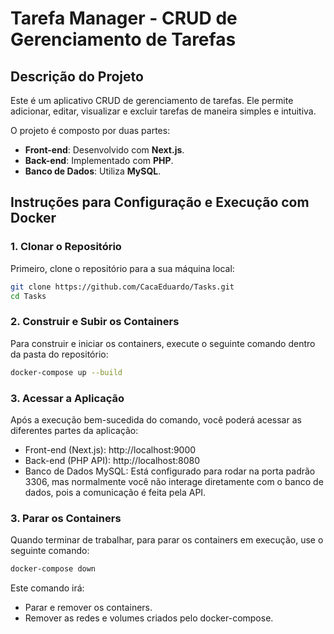 # Tarefa Manager - CRUD de Gerenciamento de Tarefas

## Descrição do Projeto

Este é um aplicativo CRUD de gerenciamento de tarefas. Ele permite adicionar, editar, visualizar e excluir tarefas de maneira simples e intuitiva.

O projeto é composto por duas partes:
- **Front-end**: Desenvolvido com **Next.js**.
- **Back-end**: Implementado com **PHP**.
- **Banco de Dados**: Utiliza **MySQL**.

## Instruções para Configuração e Execução com Docker

### 1. Clonar o Repositório

Primeiro, clone o repositório para a sua máquina local:

```bash
git clone https://github.com/CacaEduardo/Tasks.git
cd Tasks
```
### 2. Construir e Subir os Containers
Para construir e iniciar os containers, execute o seguinte comando dentro da pasta do repositório:

```bash
docker-compose up --build
```
### 3. Acessar a Aplicação
Após a execução bem-sucedida do comando, você poderá acessar as diferentes partes da aplicação:

- Front-end (Next.js): http://localhost:9000
- Back-end (PHP API): http://localhost:8080
- Banco de Dados MySQL: Está configurado para rodar na porta padrão 3306, mas normalmente você não interage diretamente com o banco de dados, pois a comunicação é feita pela API.

### 3. Parar os Containers
Quando terminar de trabalhar, para parar os containers em execução, use o seguinte comando:

```bash
docker-compose down
```
Este comando irá:

- Parar e remover os containers.
- Remover as redes e volumes criados pelo docker-compose.